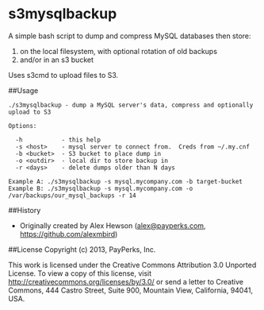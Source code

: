 s3mysqlbackup
=============
A simple bash script to dump and compress MySQL databases then store:
1. on the local filesystem, with optional rotation of old backups
2. and/or in an s3 bucket

Uses s3cmd to upload files to S3.


##Usage
```
./s3mysqlbackup - dump a MySQL server's data, compress and optionally upload to S3

Options:

  -h           - this help
  -s <host>    - mysql server to connect from.  Creds from ~/.my.cnf
  -b <bucket>  - S3 bucket to place dump in
  -o <outdir>  - local dir to store backup in
  -r <days>    - delete dumps older than N days

Example A: ./s3mysqlbackup -s mysql.mycompany.com -b target-bucket
Example B: ./s3mysqlbackup -s mysql.mycompany.com -o /var/backups/our_mysql_backups -r 14
```


##History
* Originally created by Alex Hewson (alex@payperks.com, https://github.com/alexmbird)


##License
Copyright (c) 2013, PayPerks, Inc.

This work is licensed under the Creative Commons Attribution 3.0 Unported License. To view a copy of this license, visit http://creativecommons.org/licenses/by/3.0/ or send a letter to Creative Commons, 444 Castro Street, Suite 900, Mountain View, California, 94041, USA.
